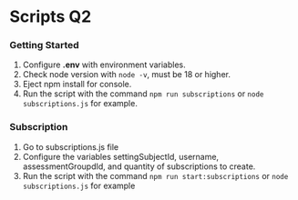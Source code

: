 # Scripts Q2

### Getting Started

1. Configure **.env** with environment variables.
2. Check node version with `node -v`, must be 18 or higher.
3. Eject npm install for console.
4. Run the script with the command `npm run subscriptions` or `node subscriptions.js` for example.

### Subscription

1. Go to subscriptions.js file
2. Configure the variables settingSubjectId, username, assessmentGroupdId, and quantity of subscriptions to create.
3. Run the script with the command `npm run start:subscriptions` or `node subscriptions.js` for example
